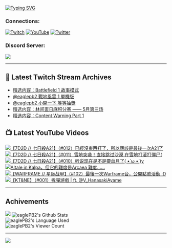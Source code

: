 <!--### Hello people, I'm EaglePB2 - The one who building something for fun 👋
Thank you for standby for this profile.   
The purpose of this profile is coming soon.   
You may come back later, as you wish if this readme.md is updated.   -->

<a href="https://git.io/typing-svg"><img src="https://readme-typing-svg.herokuapp.com?font=Fira+Code&duration=1000&pause=5000&vCenter=true&random=false&width=500&lines=%F0%9F%91%8B+Hello+Everyone%2C+I'm+EaglePB2.;%F0%9F%99%87+Thank+you+for+stopping+by+my+profile.+;%F0%9F%94%AD+%3D%3D%3D%3D+%F0%9F%94%AD;%F0%9F%91%8B+%E4%BD%A0%E5%A5%BD%EF%BC%8C%E6%AD%A1%E8%BF%8E%E4%BE%86%E5%88%B0%E6%88%91%E7%9A%84%E4%BB%A3%E7%A2%BC%E5%BA%AB%E3%80%82;%F0%9F%99%87+%E6%84%9F%E8%AC%9D%E5%89%8D%E4%BE%86%E5%8F%83%E8%A7%80%E5%B0%8F%E5%B1%8B+owo~" alt="Typing SVG" /></a>

### Connections:

[![Twitch](https://img.shields.io/badge/Twitch-9347FF?style=flat-square&logo=twitch&logoColor=white)](https://www.twitch.tv/eaglepb2)
[![YouTube](https://img.shields.io/badge/YouTube-%23FF0000.svg?style=flat-square&logo=YouTube&logoColor=white)](https://www.youtube.com/eaglepb2)
[![Twitter](https://img.shields.io/badge/Twitter-%231DA1F2.svg?style=flat-square&logo=Twitter&logoColor=white)](https://twitter.com/eaglepb2)

### Discord Server:

[![](https://invidget.switchblade.xyz/qKrub9b?theme=dark&language=ch)](https://discord.gg/qKrub9b)

---

## 👾 Latest Twitch Stream Archives
<!-- TWITCH:START -->
- [精选内容：Battlefield 1 故事模式](https://www.twitch.tv/videos/2173306641)
- [@eaglepb2 戰地風雲 1 單機版](https://www.twitch.tv/videos/2172614101)
- [@eaglepb2 小開一下 等等抽獎](https://www.twitch.tv/videos/2171777695)
- [精选内容：林间盃日麻积分赛 —— 5月第三场](https://www.twitch.tv/videos/2152370934)
- [精选内容：Content Warning Part 1](https://www.twitch.tv/videos/2151484303)
<!-- TWITCH:END -->



## 📺 Latest YouTube Videos
<!-- YOUTUBE:START -->
<!-- YOUTUBE:END -->

<!-- BEGIN YOUTUBE-CARDS -->
<a href="https://www.youtube.com/watch?v=AEBhbPudyBY">
  <picture>
    <source media="(prefers-color-scheme: dark)" srcset="https://ytcards.demolab.com/?id=AEBhbPudyBY&title=%E3%80%907D2D+%2F%2F+%E4%B8%83%E6%97%A5%E6%AE%BAA21%E3%80%91%EF%BC%88%23012%EF%BC%89%E5%B7%B2%E7%B6%93%E6%B2%92%E6%9D%B1%E8%A5%BF%E6%89%93%E4%BA%86%EF%BC%8C%E6%89%80%E4%BB%A5%E6%87%89%E8%A9%B2%E6%98%AF%E6%9C%80%E5%BE%8C%E4%B8%80%E6%AC%A1A21%E4%BA%86&lang=zh&timestamp=1718530724&background_color=%230d1117&title_color=%23ffffff&stats_color=%23dedede&max_title_lines=1&width=250&border_radius=5&duration=19640">
    <img src="https://ytcards.demolab.com/?id=AEBhbPudyBY&title=%E3%80%907D2D+%2F%2F+%E4%B8%83%E6%97%A5%E6%AE%BAA21%E3%80%91%EF%BC%88%23012%EF%BC%89%E5%B7%B2%E7%B6%93%E6%B2%92%E6%9D%B1%E8%A5%BF%E6%89%93%E4%BA%86%EF%BC%8C%E6%89%80%E4%BB%A5%E6%87%89%E8%A9%B2%E6%98%AF%E6%9C%80%E5%BE%8C%E4%B8%80%E6%AC%A1A21%E4%BA%86&lang=zh&timestamp=1718530724&background_color=%23ffffff&title_color=%2324292f&stats_color=%2357606a&max_title_lines=1&width=250&border_radius=5&duration=19640" alt="【7D2D // 七日殺A21】（#012）已經沒東西打了，所以應該是最後一次A21了" title="【7D2D // 七日殺A21】（#012）已經沒東西打了，所以應該是最後一次A21了">
  </picture>
</a>
<a href="https://www.youtube.com/watch?v=NuCur70m2n8">
  <picture>
    <source media="(prefers-color-scheme: dark)" srcset="https://ytcards.demolab.com/?id=NuCur70m2n8&title=%E3%80%907D2D+%2F%2F+%E4%B8%83%E6%97%A5%E6%AE%BAA21%E3%80%91%EF%BC%88%23011%EF%BC%89%E9%9B%AA%E5%9C%B0%E7%AA%81%E8%A2%AD%EF%BC%81%E7%9B%B4%E6%8E%A5%E8%B7%B3%E8%BF%87%E6%B2%99%E6%BC%A0+%E5%9C%A8%E9%9B%AA%E5%9C%B0%E6%89%93%E6%BB%9A%E6%89%93%E5%83%B5%E5%B0%B8%28&lang=zh&timestamp=1718436912&background_color=%230d1117&title_color=%23ffffff&stats_color=%23dedede&max_title_lines=1&width=250&border_radius=5&duration=14776">
    <img src="https://ytcards.demolab.com/?id=NuCur70m2n8&title=%E3%80%907D2D+%2F%2F+%E4%B8%83%E6%97%A5%E6%AE%BAA21%E3%80%91%EF%BC%88%23011%EF%BC%89%E9%9B%AA%E5%9C%B0%E7%AA%81%E8%A2%AD%EF%BC%81%E7%9B%B4%E6%8E%A5%E8%B7%B3%E8%BF%87%E6%B2%99%E6%BC%A0+%E5%9C%A8%E9%9B%AA%E5%9C%B0%E6%89%93%E6%BB%9A%E6%89%93%E5%83%B5%E5%B0%B8%28&lang=zh&timestamp=1718436912&background_color=%23ffffff&title_color=%2324292f&stats_color=%2357606a&max_title_lines=1&width=250&border_radius=5&duration=14776" alt="【7D2D // 七日殺A21】（#011）雪地突袭！直接跳过沙漠 在雪地打滚打僵尸(" title="【7D2D // 七日殺A21】（#011）雪地突袭！直接跳过沙漠 在雪地打滚打僵尸(">
  </picture>
</a>
<a href="https://www.youtube.com/watch?v=v2VdKICNgks">
  <picture>
    <source media="(prefers-color-scheme: dark)" srcset="https://ytcards.demolab.com/?id=v2VdKICNgks&title=%E3%80%907D2D+%2F%2F+%E4%B8%83%E6%97%A5%E6%AE%BAA21%E3%80%91%EF%BC%88%23010%EF%BC%89%E5%90%AC%E8%AF%B4%E7%8E%B0%E5%9C%A8%E6%98%AF%E4%B8%8D%E6%98%AF%E8%A6%81%E8%A1%80%E6%9C%88%E4%BA%86%28+%E2%80%A2%CC%80+%CF%89+%E2%80%A2%CC%81+%29y&lang=zh&timestamp=1718367217&background_color=%230d1117&title_color=%23ffffff&stats_color=%23dedede&max_title_lines=1&width=250&border_radius=5&duration=17067">
    <img src="https://ytcards.demolab.com/?id=v2VdKICNgks&title=%E3%80%907D2D+%2F%2F+%E4%B8%83%E6%97%A5%E6%AE%BAA21%E3%80%91%EF%BC%88%23010%EF%BC%89%E5%90%AC%E8%AF%B4%E7%8E%B0%E5%9C%A8%E6%98%AF%E4%B8%8D%E6%98%AF%E8%A6%81%E8%A1%80%E6%9C%88%E4%BA%86%28+%E2%80%A2%CC%80+%CF%89+%E2%80%A2%CC%81+%29y&lang=zh&timestamp=1718367217&background_color=%23ffffff&title_color=%2324292f&stats_color=%2357606a&max_title_lines=1&width=250&border_radius=5&duration=17067" alt="【7D2D // 七日殺A21】（#010）听说现在是不是要血月了( •̀ ω •́ )y" title="【7D2D // 七日殺A21】（#010）听说现在是不是要血月了( •̀ ω •́ )y">
  </picture>
</a>
<a href="https://www.youtube.com/watch?v=qJkueoi0kbI">
  <picture>
    <source media="(prefers-color-scheme: dark)" srcset="https://ytcards.demolab.com/?id=qJkueoi0kbI&title=Altale+in+Kalpa%EF%BC%8C%E4%BD%86%E5%AE%83%E7%9A%84%E9%9B%A3%E5%BA%A6%E6%98%AFArcaea+%E9%9B%A3%E5%BA%A6%E2%80%A6%E2%80%A6&lang=zh&timestamp=1716781373&background_color=%230d1117&title_color=%23ffffff&stats_color=%23dedede&max_title_lines=1&width=250&border_radius=5&duration=171">
    <img src="https://ytcards.demolab.com/?id=qJkueoi0kbI&title=Altale+in+Kalpa%EF%BC%8C%E4%BD%86%E5%AE%83%E7%9A%84%E9%9B%A3%E5%BA%A6%E6%98%AFArcaea+%E9%9B%A3%E5%BA%A6%E2%80%A6%E2%80%A6&lang=zh&timestamp=1716781373&background_color=%23ffffff&title_color=%2324292f&stats_color=%2357606a&max_title_lines=1&width=250&border_radius=5&duration=171" alt="Altale in Kalpa，但它的難度是Arcaea 難度……" title="Altale in Kalpa，但它的難度是Arcaea 難度……">
  </picture>
</a>
<a href="https://www.youtube.com/watch?v=h22OS1TmC7U">
  <picture>
    <source media="(prefers-color-scheme: dark)" srcset="https://ytcards.demolab.com/?id=h22OS1TmC7U&title=%E3%80%90WARFRAME+%2F%2F+%E6%98%9F%E9%99%85%E6%88%98%E7%94%B2%E3%80%91%EF%BC%88%23102%EF%BC%89%E6%9C%80%E5%BE%8C%E4%B8%80%E6%AC%A1Warframe%E5%8F%B0%EF%BC%8C%E5%85%AC%E9%96%8B%E9%BB%9E%E6%AD%8C%E6%B4%BB%E5%8B%95+%3AD&lang=zh&timestamp=1716447448&background_color=%230d1117&title_color=%23ffffff&stats_color=%23dedede&max_title_lines=1&width=250&border_radius=5&duration=14321">
    <img src="https://ytcards.demolab.com/?id=h22OS1TmC7U&title=%E3%80%90WARFRAME+%2F%2F+%E6%98%9F%E9%99%85%E6%88%98%E7%94%B2%E3%80%91%EF%BC%88%23102%EF%BC%89%E6%9C%80%E5%BE%8C%E4%B8%80%E6%AC%A1Warframe%E5%8F%B0%EF%BC%8C%E5%85%AC%E9%96%8B%E9%BB%9E%E6%AD%8C%E6%B4%BB%E5%8B%95+%3AD&lang=zh&timestamp=1716447448&background_color=%23ffffff&title_color=%2324292f&stats_color=%2357606a&max_title_lines=1&width=250&border_radius=5&duration=14321" alt="【WARFRAME // 星际战甲】（#102）最後一次Warframe台，公開點歌活動 :D" title="【WARFRAME // 星际战甲】（#102）最後一次Warframe台，公開點歌活動 :D">
  </picture>
</a>
<a href="https://www.youtube.com/watch?v=9wfC0nURGvc">
  <picture>
    <source media="(prefers-color-scheme: dark)" srcset="https://ytcards.demolab.com/?id=9wfC0nURGvc&title=%E3%80%90KT%26NE%E3%80%91%EF%BC%88%23001%EF%BC%89%E6%8B%86%E5%BD%88%E6%B8%B8%E6%88%B2+%7C+ft.+%40V_HanasakiAyame&lang=zh&timestamp=1716348661&background_color=%230d1117&title_color=%23ffffff&stats_color=%23dedede&max_title_lines=1&width=250&border_radius=5&duration=8565">
    <img src="https://ytcards.demolab.com/?id=9wfC0nURGvc&title=%E3%80%90KT%26NE%E3%80%91%EF%BC%88%23001%EF%BC%89%E6%8B%86%E5%BD%88%E6%B8%B8%E6%88%B2+%7C+ft.+%40V_HanasakiAyame&lang=zh&timestamp=1716348661&background_color=%23ffffff&title_color=%2324292f&stats_color=%2357606a&max_title_lines=1&width=250&border_radius=5&duration=8565" alt="【KT&NE】（#001）拆彈游戲 | ft. @V_HanasakiAyame" title="【KT&NE】（#001）拆彈游戲 | ft. @V_HanasakiAyame">
  </picture>
</a>
<!-- END YOUTUBE-CARDS -->

---

## Achivements
[![](https://github-profile-trophy.vercel.app/?username=eaglepb2&theme=monokai&no-bg=true&&title=Repositories,Issues,Commit,MultiLanguage)](https://github.com/anuraghazra/github-readme-stats)
<img align="center" alt="eaglePB2's Github Stats" src="https://github-readme-stats.vercel.app/api?username=eaglePB2&show_icons=true&hide_border=true&theme=merko" />
<br>
<img align="center" alt="eaglePB2's Language Used" src="https://github-readme-stats.vercel.app/api/top-langs/?username=eaglePB2&show_icons=true&hide_border=true&theme=merko&layout=compact&langs_count=8" />
<br>
<img align="center" alt="eaglePB2's Viewer Count" src="https://visitcount.itsvg.in/api?id=eaglepb2&label=Profile%20Views&color=3&icon=5&pretty=true" />

<hr>

<!-- RANDOMQUOTE:START -->
![](https://quotes-github-readme.vercel.app/api?type=horizontal&theme=merko)
<!-- RANDOMQUOTE:END -->


<!--
       _____   _   _   _____       _____   _   _   ____   
      |_   _| | | | | |  ___|     |  ___| | \ | | |  _  \  
        | |   | |_| | | |___      | |___  |  \| | | | | | 
        | |   |  _  | |  ___|     |  ___| |     | | | | | 
        | |   | | | | | |___      | |___  | |\  | | |_| | 
        |_|   |_| |_| |_____|     |_____| |_| \_| |____ / 
      
-->
